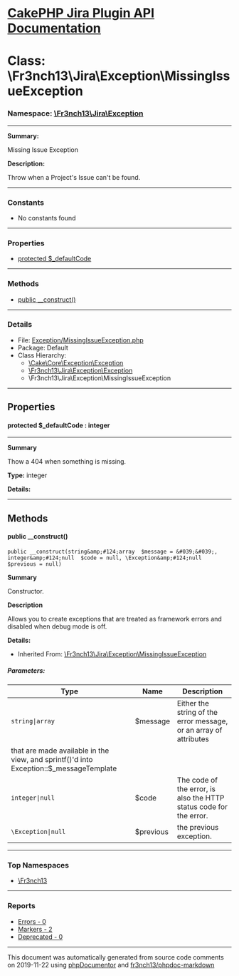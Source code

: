 # [CakePHP Jira Plugin API Documentation](../home.md)

# Class: \Fr3nch13\Jira\Exception\MissingIssueException
### Namespace: [\Fr3nch13\Jira\Exception](../namespaces/Fr3nch13.Jira.Exception.md)
---
**Summary:**

Missing Issue Exception

**Description:**

Throw when a Project's Issue can't be found.

---
### Constants
* No constants found
---
### Properties
* [protected $_defaultCode](../classes/Fr3nch13.Jira.Exception.MissingIssueException.md#property__defaultCode)
---
### Methods
* [public __construct()](../classes/Fr3nch13.Jira.Exception.MissingIssueException.md#method___construct)
---
### Details
* File: [Exception/MissingIssueException.php](../files/Exception.MissingIssueException.md)
* Package: Default
* Class Hierarchy:  
  * [\Cake\Core\Exception\Exception]()
  * [\Fr3nch13\Jira\Exception\Exception](../classes/Fr3nch13.Jira.Exception.Exception.md)
  * \Fr3nch13\Jira\Exception\MissingIssueException
---
## Properties
<a name="property__defaultCode"></a>
#### protected $_defaultCode : integer
---
**Summary**

Thow a 404 when something is missing.

**Type:** integer

**Details:**



---
## Methods
<a name="method___construct" class="anchor"></a>
#### public __construct() 

```
public __construct(string&amp;#124;array  $message = &#039;&#039;, integer&amp;#124;null  $code = null, \Exception&amp;#124;null  $previous = null) 
```

**Summary**

Constructor.

**Description**

Allows you to create exceptions that are treated as framework errors and disabled
when debug mode is off.

**Details:**
* Inherited From: [\Fr3nch13\Jira\Exception\MissingIssueException](../classes/Fr3nch13.Jira.Exception.MissingIssueException.md)
##### Parameters:
| Type | Name | Description |
| ---- | ---- | ----------- |
| <code>string&#124;array</code> | $message  | Either the string of the error message, or an array of attributes
  that are made available in the view, and sprintf()'d into Exception::$_messageTemplate |
| <code>integer&#124;null</code> | $code  | The code of the error, is also the HTTP status code for the error. |
| <code>\Exception&#124;null</code> | $previous  | the previous exception. |





---

### Top Namespaces

* [\Fr3nch13](../namespaces/Fr3nch13.html.md)

---

### Reports
* [Errors - 0](../reports/errors.md)
* [Markers - 2](../reports/markers.md)
* [Deprecated - 0](../reports/deprecated.md)

---

This document was automatically generated from source code comments on 2019-11-22 using [phpDocumentor](http://www.phpdoc.org/) and [fr3nch13/phpdoc-markdown](https://github.com/fr3nch13/phpdoc-markdown)
